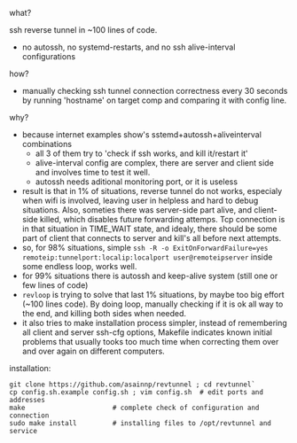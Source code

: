 what?

ssh reverse tunnel in ~100 lines of code.
* no autossh, no systemd-restarts, and no ssh alive-interval configurations

how?
* manually checking ssh tunnel connection correctness every 30 seconds by running 'hostname' on target comp and comparing it with config line.

why?

* because internet examples show's sstemd+autossh+aliveinterval combinations
   * all 3 of them try to 'check if ssh works, and kill it/restart it'
   * alive-interval config are complex, there are server and client side and involves time to test it well.
   * autossh needs aditional monitoring port, or it is useless
* result is that in 1% of situations, reverse tunnel do not works, especialy when wifi is involved, 
  leaving user in helpless and hard to debug situations. Also, someties there was server-side part alive, and client-side killed, 
  which disables future forwarding attemps. Tcp connection is in that situation in TIME_WAIT state, and idealy, there should be 
  some part of client that connects to server and kill's all before next attempts.
* so, for 98% situations, simple `ssh -R -o ExitOnForwardFailure=yes remoteip:tunnelport:localip:localport user@remoteipserver` inside some endless loop, works well.
* for 99% situations there is autossh and keep-alive system (still one or few lines of code)
* `revloop` is trying to solve that last 1% situations, by maybe too big effort (~100 lines code). By doing loop, manually 
  checking if it is ok all way to the end, and killing both sides when needed. 
* it also tries to make installation process simpler, instead of remembering all client and server ssh-cfg options, 
  Makefile indicates known initial problems that usually tooks too much time when correcting them over and over 
  again on different computers. 

installation:
```
git clone https://github.com/asainnp/revtunnel ; cd revtunnel`
cp config.sh.example config.sh ; vim config.sh  # edit ports and addresses
make                      # complete check of configuration and connection
sudo make install         # installing files to /opt/revtunnel and service
```
